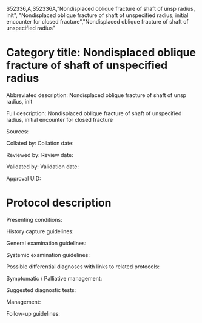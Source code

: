 S52336,A,S52336A,"Nondisplaced oblique fracture of shaft of unsp radius, init", "Nondisplaced oblique fracture of shaft of unspecified radius, initial encounter for closed fracture","Nondisplaced oblique fracture of shaft of unspecified radius"
# Category title: Nondisplaced oblique fracture of shaft of unspecified radius

Abbreviated description: Nondisplaced oblique fracture of shaft of unsp radius, init

Full description: Nondisplaced oblique fracture of shaft of unspecified radius, initial encounter for closed fracture

Sources:

Collated by:
Collation date:

Reviewed by:
Review date:

Validated by:
Validation date:

Approval UID:

# Protocol description

Presenting conditions:

History capture guidelines:

General examination guidelines:

Systemic examination guidelines:

Possible differential diagnoses with links to related protocols:

Symptomatic / Palliative management:

Suggested diagnostic tests:

Management:

Follow-up guidelines:
